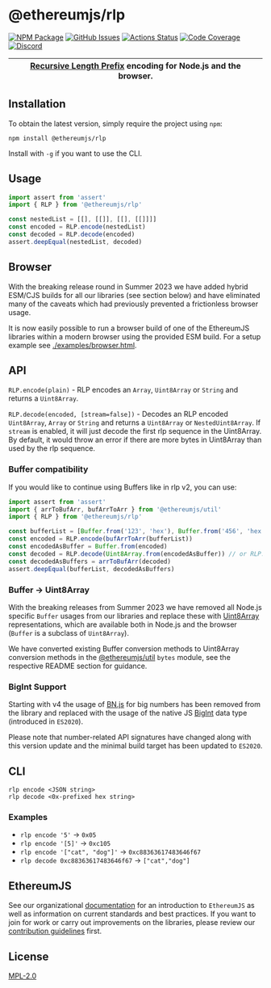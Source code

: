 # @ethereumjs/rlp

[![NPM Package][rlp-npm-badge]][rlp-npm-link]
[![GitHub Issues][rlp-issues-badge]][rlp-issues-link]
[![Actions Status][rlp-actions-badge]][rlp-actions-link]
[![Code Coverage][rlp-coverage-badge]][rlp-coverage-link]
[![Discord][discord-badge]][discord-link]

| [Recursive Length Prefix](https://ethereum.org/en/developers/docs/data-structures-and-encoding/rlp) encoding for Node.js and the browser. |
| ----------------------------------------------------------------------------------------------------------------------------------------- |

## Installation

To obtain the latest version, simply require the project using `npm`:

```shell
npm install @ethereumjs/rlp
```

Install with `-g` if you want to use the CLI.

## Usage

```ts
import assert from 'assert'
import { RLP } from '@ethereumjs/rlp'

const nestedList = [[], [[]], [[], [[]]]]
const encoded = RLP.encode(nestedList)
const decoded = RLP.decode(encoded)
assert.deepEqual(nestedList, decoded)
```

## Browser

With the breaking release round in Summer 2023 we have added hybrid ESM/CJS builds for all our libraries (see section below) and have eliminated many of the caveats which had previously prevented a frictionless browser usage.

It is now easily possible to run a browser build of one of the EthereumJS libraries within a modern browser using the provided ESM build. For a setup example see [./examples/browser.html](./examples/browser.html).

## API

`RLP.encode(plain)` - RLP encodes an `Array`, `Uint8Array` or `String` and returns a `Uint8Array`.

`RLP.decode(encoded, [stream=false])` - Decodes an RLP encoded `Uint8Array`, `Array` or `String` and returns a `Uint8Array` or `NestedUint8Array`. If `stream` is enabled, it will just decode the first rlp sequence in the Uint8Array. By default, it would throw an error if there are more bytes in Uint8Array than used by the rlp sequence.

### Buffer compatibility

If you would like to continue using Buffers like in rlp v2, you can use:

```ts
import assert from 'assert'
import { arrToBufArr, bufArrToArr } from '@ethereumjs/util'
import { RLP } from '@ethereumjs/rlp'

const bufferList = [Buffer.from('123', 'hex'), Buffer.from('456', 'hex')]
const encoded = RLP.encode(bufArrToArr(bufferList))
const encodedAsBuffer = Buffer.from(encoded)
const decoded = RLP.decode(Uint8Array.from(encodedAsBuffer)) // or RLP.decode(encoded)
const decodedAsBuffers = arrToBufArr(decoded)
assert.deepEqual(bufferList, decodedAsBuffers)
```

### Buffer -> Uint8Array

With the breaking releases from Summer 2023 we have removed all Node.js specific `Buffer` usages from our libraries and replace these with [Uint8Array](https://developer.mozilla.org/en-US/docs/Web/JavaScript/Reference/Global_Objects/Uint8Array) representations, which are available both in Node.js and the browser (`Buffer` is a subclass of `Uint8Array`).

We have converted existing Buffer conversion methods to Uint8Array conversion methods in the [@ethereumjs/util](https://github.com/ethereumjs/ethereumjs-monorepo/tree/master/packages/util) `bytes` module, see the respective README section for guidance.

### BigInt Support

Starting with v4 the usage of [BN.js](https://github.com/indutny/bn.js/) for big numbers has been removed from the library and replaced with the usage of the native JS [BigInt](https://developer.mozilla.org/en-US/docs/Web/JavaScript/Reference/Global_Objects/BigInt) data type (introduced in `ES2020`).

Please note that number-related API signatures have changed along with this version update and the minimal build target has been updated to `ES2020`.

## CLI

`rlp encode <JSON string>`\
`rlp decode <0x-prefixed hex string>`

### Examples

- `rlp encode '5'` -> `0x05`
- `rlp encode '[5]'` -> `0xc105`
- `rlp encode '["cat", "dog"]'` -> `0xc88363617483646f67`
- `rlp decode 0xc88363617483646f67` -> `["cat","dog"]`

## EthereumJS

See our organizational [documentation](https://ethereumjs.readthedocs.io) for an introduction to `EthereumJS` as well as information on current standards and best practices. If you want to join for work or carry out improvements on the libraries, please review our [contribution guidelines](https://ethereumjs.readthedocs.io/en/latest/contributing.html) first.

## License

[MPL-2.0](<https://tldrlegal.com/license/mozilla-public-license-2.0-(mpl-2)>)

[discord-badge]: https://img.shields.io/static/v1?logo=discord&label=discord&message=Join&color=blue
[discord-link]: https://discord.gg/TNwARpR
[rlp-npm-badge]: https://img.shields.io/npm/v/@ethereumjs/rlp.svg
[rlp-npm-link]: https://www.npmjs.com/package/@ethereumjs/rlp
[rlp-issues-badge]: https://img.shields.io/github/issues/ethereumjs/ethereumjs-monorepo/package:%20rlp?label=issues
[rlp-issues-link]: https://github.com/ethereumjs/ethereumjs-monorepo/issues?q=is%3Aopen+is%3Aissue+label%3A"package%3A+rlp"
[rlp-actions-badge]: https://github.com/ethereumjs/ethereumjs-monorepo/workflows/rlp/badge.svg
[rlp-actions-link]: https://github.com/ethereumjs/ethereumjs-monorepo/actions?query=workflow%3A%22rlp%22
[rlp-coverage-badge]: https://codecov.io/gh/ethereumjs/ethereumjs-monorepo/branch/master/graph/badge.svg?flag=rlp
[rlp-coverage-link]: https://codecov.io/gh/ethereumjs/ethereumjs-monorepo/tree/master/packages/rlp
